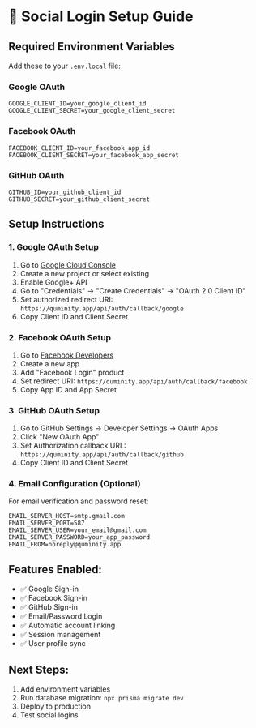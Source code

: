 # 🔐 Social Login Setup Guide

## Required Environment Variables

Add these to your `.env.local` file:

### Google OAuth
```env
GOOGLE_CLIENT_ID=your_google_client_id
GOOGLE_CLIENT_SECRET=your_google_client_secret
```

### Facebook OAuth  
```env
FACEBOOK_CLIENT_ID=your_facebook_app_id
FACEBOOK_CLIENT_SECRET=your_facebook_app_secret
```

### GitHub OAuth
```env
GITHUB_ID=your_github_client_id
GITHUB_SECRET=your_github_client_secret
```

## Setup Instructions

### 1. Google OAuth Setup
1. Go to [Google Cloud Console](https://console.cloud.google.com/)
2. Create a new project or select existing
3. Enable Google+ API
4. Go to "Credentials" → "Create Credentials" → "OAuth 2.0 Client ID"
5. Set authorized redirect URI: `https://quminity.app/api/auth/callback/google`
6. Copy Client ID and Client Secret

### 2. Facebook OAuth Setup
1. Go to [Facebook Developers](https://developers.facebook.com/)
2. Create a new app
3. Add "Facebook Login" product
4. Set redirect URI: `https://quminity.app/api/auth/callback/facebook`
5. Copy App ID and App Secret

### 3. GitHub OAuth Setup
1. Go to GitHub Settings → Developer Settings → OAuth Apps
2. Click "New OAuth App"
3. Set Authorization callback URL: `https://quminity.app/api/auth/callback/github`
4. Copy Client ID and Client Secret

### 4. Email Configuration (Optional)
For email verification and password reset:

```env
EMAIL_SERVER_HOST=smtp.gmail.com
EMAIL_SERVER_PORT=587
EMAIL_SERVER_USER=your_email@gmail.com
EMAIL_SERVER_PASSWORD=your_app_password
EMAIL_FROM=noreply@quminity.app
```

## Features Enabled:
- ✅ Google Sign-in
- ✅ Facebook Sign-in  
- ✅ GitHub Sign-in
- ✅ Email/Password Login
- ✅ Automatic account linking
- ✅ Session management
- ✅ User profile sync

## Next Steps:
1. Add environment variables
2. Run database migration: `npx prisma migrate dev`
3. Deploy to production
4. Test social logins